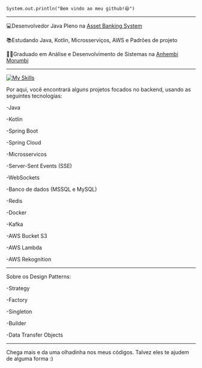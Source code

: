 
<code>System.out.println("Bem vindo ao meu github!😆")</code>
<hr>

<p>💻Desenvolvedor Java Pleno na <a href="https://absoftware.com.br/" target="blank_">Asset Banking System</a></p>
<p>📚Estudando Java, Kotlin, Microsserviços, AWS e Padrões de projeto</p>
<p>👨‍💻Graduado em Análise e Desenvolvimento de Sistemas na <a href="https://portal.anhembi.br/?gad_source=1&gclid=CjwKCAiApuCrBhAuEiwA8VJ6JiDseguF4XHpGJ1gHQAwfFJtjnb7r05FtNFFAayWa_aFYNKWyJLu0BoCi0MQAvD_BwE" target="blank_">Anhembi Morumbi</a></p>

<hr>

[![My Skills](https://skillicons.dev/icons?i=java,kotlin,spring,kafka,aws,redis,mysql,docker,mongodb)](https://skillicons.dev)

Por aqui, você encontrará alguns projetos focados no backend, usando as seguintes tecnologias:
<p>-Java</p> 
<p>-Kotlin</p> 
<p>-Spring Boot</p>
<p>-Spring Cloud</p>
<p>-Microsservicos</p>
<p>-Server-Sent Events (SSE)</p>
<p>-WebSockets</p>
<p>-Banco de dados (MSSQL e MySQL)</p>
<p>-Redis</p>
<p>-Docker</p>
<p>-Kafka</p>
<p>-AWS Bucket S3</p>
<p>-AWS Lambda</p>
<p>-AWS Rekognition</p>

<hr>

Sobre os Design Patterns:
<p>-Strategy</p>
<p>-Factory</p>
<p>-Singleton</p>
<p>-Builder</p>
<p>-Data Transfer Objects</p>

<hr>

Chega mais e da uma olhadinha nos meus códigos. Talvez eles te ajudem de alguma forma :)


    

